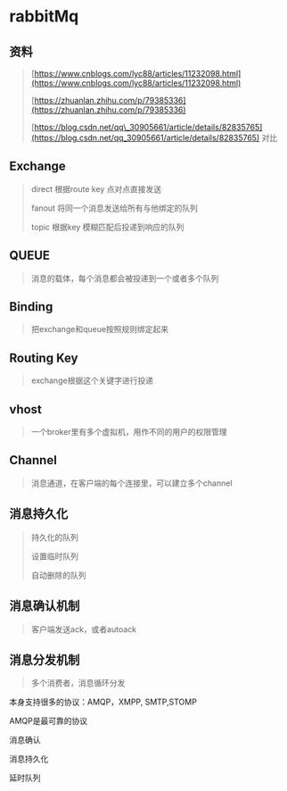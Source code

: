 # rabbitMq

## 资料

> [https://www.cnblogs.com/lyc88/articles/11232098.html](https://www.cnblogs.com/lyc88/articles/11232098.html)
>
> [https://zhuanlan.zhihu.com/p/79385336](https://zhuanlan.zhihu.com/p/79385336)
>
> [https://blog.csdn.net/qq\_30905661/article/details/82835765](https://blog.csdn.net/qq_30905661/article/details/82835765)  对比

## Exchange

> direct  根据route key 点对点直接发送
>
> fanout 将同一个消息发送给所有与他绑定的队列
>
> topic  根据key 模糊匹配后投递到响应的队列

## QUEUE

> 消息的载体，每个消息都会被投递到一个或者多个队列

## Binding

> 把exchange和queue按照规则绑定起来

## Routing Key

> exchange根据这个关键字进行投递

## vhost

> 一个broker里有多个虚拟机，用作不同的用户的权限管理

## Channel

> 消息通道，在客户端的每个连接里，可以建立多个channel

## 消息持久化

> 持久化的队列
>
> 设置临时队列
>
> 自动删除的队列

## 消息确认机制

> 客户端发送ack，或者autoack

## 消息分发机制

> 多个消费者，消息循环分发

本身支持很多的协议：AMQP，XMPP, SMTP,STOMP

AMQP是最可靠的协议

消息确认

消息持久化

延时队列

